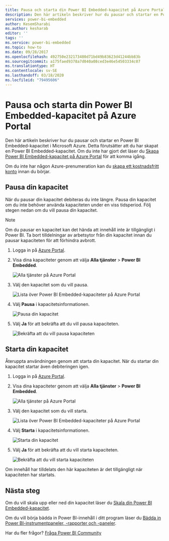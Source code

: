 ```yaml
---
title: Pausa och starta din Power BI Embedded-kapacitet på Azure Portal | Microsoft Docs
description: Den här artikeln beskriver hur du pausar och startar en Power BI Embedded-kapacitet i Microsoft Azure.
services: power-bi-embedded
author: KesemSharabi
ms.author: kesharab
editor: ''
tags: ''
ms.service: power-bi-embedded
ms.topic: how-to
ms.date: 09/28/2017
ms.openlocfilehash: 492750e232173480d71bd49b83623d41244bb83b
ms.sourcegitcommit: a175faed9378a7d040a08ced3e46e54503334c07
ms.translationtype: HT
ms.contentlocale: sv-SE
ms.lasthandoff: 03/18/2020
ms.locfileid: "79495606"
---
```

# <a name="pause-and-start-your-power-bi-embedded-capacity-in-the-azure-portal"></a>Pausa och starta din Power BI Embedded-kapacitet på Azure Portal

Den här artikeln beskriver hur du pausar och startar en Power BI Embedded-kapacitet i Microsoft Azure. Detta förutsätter att du har skapat en Power BI Embedded-kapacitet. Om du inte har gjort det läser du [Skapa Power BI Embedded-kapacitet på Azure Portal](azure-pbie-create-capacity.md) för att komma igång.

Om du inte har någon Azure-prenumeration kan du [skapa ett kostnadsfritt konto](https://azure.microsoft.com/free/) innan du börjar.

## <a name="pause-your-capacity"></a>Pausa din kapacitet

När du pausar din kapacitet debiteras du inte längre. Pausa din kapacitet om du inte behöver använda kapaciteten under en viss tidsperiod. Följ stegen nedan om du vill pausa din kapacitet.

> [!NOTE]
> Om du pausar en kapacitet kan det hända att innehåll inte är tillgängligt i Power BI. Ta bort tilldelningar av arbetsytor från din kapacitet innan du pausar kapaciteten för att förhindra avbrott.

1. Logga in på [Azure Portal](https://portal.azure.com/).

2. Visa dina kapaciteter genom att välja **Alla tjänster** > **Power BI Embedded**.

    ![Alla tjänster på Azure Portal](media/azure-pbie-pause-start/azure-portal-more-services.png)

3. Välj den kapacitet som du vill pausa.

    ![Lista över Power BI Embedded-kapaciteter på Azure Portal](media/azure-pbie-pause-start/azure-portal-capacity-list.png)

4. Välj **Pausa** i kapacitetsinformationen.

    ![Pausa din kapacitet](media/azure-pbie-pause-start/azure-portal-pause-capacity.png)

5. Välj **Ja** för att bekräfta att du vill pausa kapaciteten.

    ![Bekräfta att du vill pausa kapaciteten](media/azure-pbie-pause-start/azure-portal-confirm-pause.png)

## <a name="start-your-capacity"></a>Starta din kapacitet

Återuppta användningen genom att starta din kapacitet. När du startar din kapacitet startar även debiteringen igen.

1. Logga in på [Azure Portal](https://portal.azure.com/).

2. Visa dina kapaciteter genom att välja **Alla tjänster** > **Power BI Embedded**.

    ![Alla tjänster på Azure Portal](media/azure-pbie-pause-start/azure-portal-more-services.png)

3. Välj den kapacitet som du vill starta.

    ![Lista över Power BI Embedded-kapaciteter på Azure Portal](media/azure-pbie-pause-start/azure-portal-capacity-list.png)

4. Välj **Starta** i kapacitetsinformationen.

    ![Starta din kapacitet](media/azure-pbie-pause-start/azure-portal-start-capacity.png)

5. Välj **Ja** för att bekräfta att du vill starta kapaciteten.

    ![Bekräfta att du vill starta kapaciteten](media/azure-pbie-pause-start/azure-portal-confirm-start.png)

Om innehåll har tilldelats den här kapaciteten är det tillgängligt när kapaciteten har startats.

## <a name="next-steps"></a>Nästa steg

Om du vill skala upp eller ned din kapacitet läser du [Skala din Power BI Embedded-kapacitet](azure-pbie-scale-capacity.md).

Om du vill börja bädda in Power BI-innehåll i ditt program läser du [Bädda in Power BI-instrumentpaneler, -rapporter och -paneler](https://powerbi.microsoft.com/documentation/powerbi-developer-embedding-content/).

Har du fler frågor? [Fråga Power BI Community](https://community.powerbi.com/)